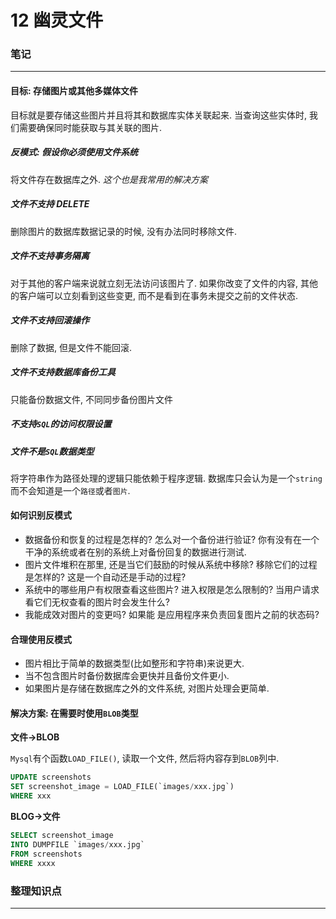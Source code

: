 # 12 幽灵文件

### 笔记

---

#### 目标: 存储图片或其他多媒体文件

目标就是要存储这些图片并且将其和数据库实体关联起来. 当查询这些实体时, 我们需要确保同时能获取与其关联的图片.

##### 反模式: 假设你必须使用文件系统

将文件存在数据库之外. *这个也是我常用的解决方案*

##### 文件不支持 DELETE

删除图片的数据库数据记录的时候, 没有办法同时移除文件.

##### 文件不支持事务隔离

对于其他的客户端来说就立刻无法访问该图片了. 如果你改变了文件的内容, 其他的客户端可以立刻看到这些变更, 而不是看到在事务未提交之前的文件状态.

##### 文件不支持回滚操作

删除了数据, 但是文件不能回滚.

##### 文件不支持数据库备份工具

只能备份数据文件, 不同同步备份图片文件

##### 不支持`SQL`的访问权限设置

##### 文件不是`SQL`数据类型

将字符串作为路径处理的逻辑只能依赖于程序逻辑. 数据库只会认为是一个`string`而不会知道是一个`路径`或者`图片`.

#### 如何识别反模式

* 数据备份和恢复的过程是怎样的? 怎么对一个备份进行验证? 你有没有在一个干净的系统或者在别的系统上对备份回复的数据进行测试.
* 图片文件堆积在那里, 还是当它们鼓励的时候从系统中移除? 移除它们的过程是怎样的? 这是一个自动还是手动的过程?
* 系统中的哪些用户有权限查看这些图片? 进入权限是怎么限制的? 当用户请求看它们无权查看的图片时会发生什么?
* 我能成效对图片的变更吗? 如果能 是应用程序来负责回复图片之前的状态码?

#### 合理使用反模式

* 图片相比于简单的数据类型(比如整形和字符串)来说更大.
* 当不包含图片时备份数据库会更快并且备份文件更小.
* 如果图片是存储在数据库之外的文件系统, 对图片处理会更简单.

#### 解决方案: 在需要时使用`BLOB`类型

**文件->BLOB**

`Mysql`有个函数`LOAD_FILE()`, 读取一个文件, 然后将内容存到`BLOB`列中.

```sql
UPDATE screenshots
SET screenshot_image = LOAD_FILE(`images/xxx.jpg`)
WHERE xxx
```

**BLOG->文件**

```sql
SELECT screenshot_image
INTO DUMPFILE `images/xxx.jpg`
FROM screenshots
WHERE xxxx
```

### 整理知识点

---